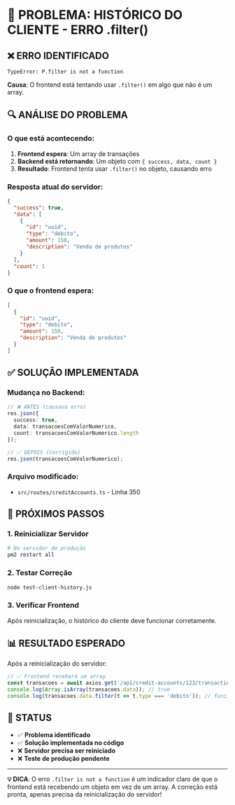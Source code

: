 # 🚨 PROBLEMA: HISTÓRICO DO CLIENTE - ERRO .filter()

## ❌ **ERRO IDENTIFICADO**

```
TypeError: P.filter is not a function
```

**Causa**: O frontend está tentando usar `.filter()` em algo que não é um array.

## 🔍 **ANÁLISE DO PROBLEMA**

### **O que está acontecendo:**

1. **Frontend espera**: Um array de transações
2. **Backend está retornando**: Um objeto com `{ success, data, count }`
3. **Resultado**: Frontend tenta usar `.filter()` no objeto, causando erro

### **Resposta atual do servidor:**
```json
{
  "success": true,
  "data": [
    {
      "id": "uuid",
      "type": "debito",
      "amount": 150,
      "description": "Venda de produtos"
    }
  ],
  "count": 1
}
```

### **O que o frontend espera:**
```json
[
  {
    "id": "uuid",
    "type": "debito", 
    "amount": 150,
    "description": "Venda de produtos"
  }
]
```

## ✅ **SOLUÇÃO IMPLEMENTADA**

### **Mudança no Backend:**
```typescript
// ❌ ANTES (causava erro)
res.json({
  success: true,
  data: transacoesComValorNumerico,
  count: transacoesComValorNumerico.length
});

// ✅ DEPOIS (corrigido)
res.json(transacoesComValorNumerico);
```

### **Arquivo modificado:**
- `src/routes/creditAccounts.ts` - Linha 350

## 🚀 **PRÓXIMOS PASSOS**

### **1. Reinicializar Servidor**
```bash
# No servidor de produção
pm2 restart all
```

### **2. Testar Correção**
```bash
node test-client-history.js
```

### **3. Verificar Frontend**
Após reinicialização, o histórico do cliente deve funcionar corretamente.

## 📊 **RESULTADO ESPERADO**

Após a reinicialização do servidor:

```javascript
// ✅ Frontend receberá um array
const transacoes = await axios.get('/api/credit-accounts/123/transactions');
console.log(Array.isArray(transacoes.data)); // true
console.log(transacoes.data.filter(t => t.type === 'debito')); // funcionará
```

## 🎯 **STATUS**

- ✅ **Problema identificado**
- ✅ **Solução implementada no código**
- ❌ **Servidor precisa ser reiniciado**
- ❌ **Teste de produção pendente**

---

**💡 DICA**: O erro `.filter is not a function` é um indicador claro de que o frontend está recebendo um objeto em vez de um array. A correção está pronta, apenas precisa da reinicialização do servidor! 